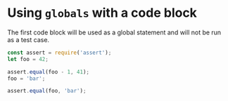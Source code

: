 # Using `globals` with a code block

The first code block will be used as a global statement and will not be run as a
test case.

<!-- fulky:globals -->
```js
const assert = require('assert');
let foo = 42;
```

```js
assert.equal(foo - 1, 41);
foo = 'bar';
```

```js
assert.equal(foo, 'bar');
```
